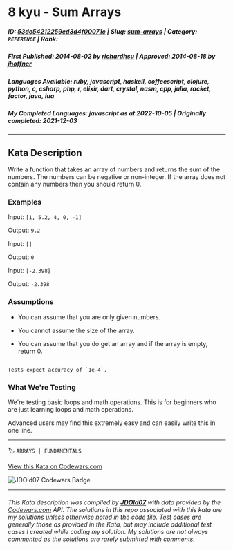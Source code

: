 # 8 kyu - Sum Arrays

##### **ID**: [53dc54212259ed3d4f00071c](https://www.codewars.com/kata/53dc54212259ed3d4f00071c) | **Slug**: [sum-arrays](https://www.codewars.com/kata/53dc54212259ed3d4f00071c) | **Category**: `REFERENCE` | **Rank**: <span style="color:white">8 kyu</span>

##### **First Published**: 2014-08-02 ***by*** [richardhsu](https://www.codewars.com/users/richardhsu) | **Approved**: 2014-08-18 ***by*** [jhoffner](https://www.codewars.com/users/jhoffner)

##### **Languages Available**: ruby, javascript, haskell, coffeescript, clojure, python, c, csharp, php, r, elixir, dart, crystal, nasm, cpp, julia, racket, factor, java, lua

##### **My Completed Languages**: javascript ***as at*** 2022-10-05 | **Originally completed**: 2021-12-03

---

## Kata Description


Write a function that takes an array of numbers and returns the sum of the numbers. The numbers can be negative or non-integer. If the array does not contain any numbers then you should return 0.





### Examples



Input: `[1, 5.2, 4, 0, -1]`  

Output: `9.2`



Input: `[]`  

Output: `0`



Input: `[-2.398]`  

Output: `-2.398`





### Assumptions



- You can assume that you are only given numbers.

- You cannot assume the size of the array.

- You can assume that you do get an array and if the array is empty, return 0.





~~~if:java

Tests expect accuracy of `1e-4`.

~~~





### What We're Testing



We're testing basic loops and math operations. This is for beginners who are just learning loops and math operations.  

Advanced users may find this extremely easy and can easily write this in one line.



---


🏷 `ARRAYS | FUNDAMENTALS`


[View this Kata on Codewars.com](https://www.codewars.com/kata/53dc54212259ed3d4f00071c)

![](https://www.codewars.com/users/jdold07/badges/large "JDOld07 Codewars Badge")

---

###### *This Kata description was compiled by [**JDOld07**](https://tpstech.dev) with data provided by the [Codewars.com](https://www.codewars.com) API.  The solutions in this repo associated with this kata are my solutions unless otherwise noted in the code file.  Test cases are generally those as provided in the Kata, but may include additional test cases I created while coding my solution.  My solutions are not always commented as the solutions are rarely submitted with comments.*
